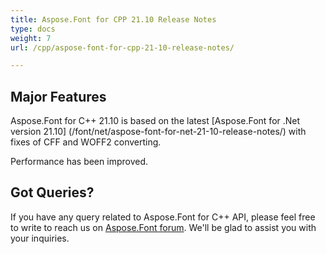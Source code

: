 ```yaml
---
title: Aspose.Font for CPP 21.10 Release Notes
type: docs
weight: 7
url: /cpp/aspose-font-for-cpp-21-10-release-notes/

---
```

## Major Features

Aspose.Font for  C++ 21.10 is based on the latest [Aspose.Font for .Net version 21.10] (/font/net/aspose-font-for-net-21-10-release-notes/) with fixes of CFF and WOFF2 converting.

Performance has been improved.



## Got Queries?
If you have any query related to Aspose.Font for C++ API, please feel free to write to reach us on [Aspose.Font forum](https://forum.aspose.com/c/font/). We'll be glad to assist you with your inquiries.
